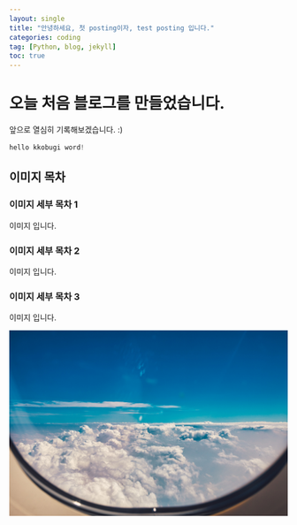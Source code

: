 ```yaml
---
layout: single
title: "안녕하세요, 첫 posting이자, test posting 입니다."
categories: coding
tag: [Python, blog, jekyll]
toc: true
---
```


# 오늘 처음 블로그를 만들었습니다.

앞으로 열심히 기록해보겠습니다. :) 

```python
hello kkobugi word!
```
## 이미지 목차 

### 이미지 세부 목차 1
이미지 입니다.

### 이미지 세부 목차 2
이미지 입니다.

### 이미지 세부 목차 3
이미지 입니다.

![sky](../images/2023-02-12-first/sky.jpg)
